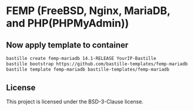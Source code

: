# FEMP (FreeBSD, Nginx, MariaDB, and PHP(PHPMyAdmin))
## Now apply template to container
```sh
bastille create femp-mariadb 14.1-RELEASE YourIP-Bastille
bastille bootstrap https://github.com/bastille-templates/femp-mariadb
bastille template femp-mariadb bastille-templates/femp-mariadb
```

## License
This project is licensed under the BSD-3-Clause license.